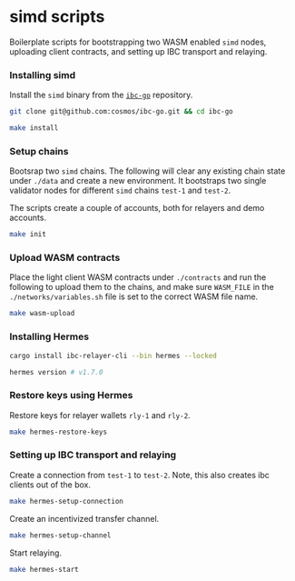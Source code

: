 # simd scripts

Boilerplate scripts for bootstrapping two WASM enabled `simd` nodes, uploading client contracts, and setting up IBC transport and relaying.

### Installing simd

Install the `simd` binary from the [`ibc-go`](https://github.com/cosmos/ibc-go) repository.

```bash
git clone git@github.com:cosmos/ibc-go.git && cd ibc-go

make install
```

### Setup chains

Bootsrap two `simd` chains. The following will clear any existing chain state under `./data` and create a new environment. 
It bootstraps two single validator nodes for different `simd` chains `test-1` and `test-2`.

The scripts create a couple of accounts, both for relayers and demo accounts.

```bash
make init
```

### Upload WASM contracts

Place the light client WASM contracts under `./contracts` and run the following to upload them to the chains,
and make sure `WASM_FILE` in the `./networks/variables.sh` file is set to the correct WASM file name.

```bash
make wasm-upload
```

### Installing Hermes

```bash
cargo install ibc-relayer-cli --bin hermes --locked

hermes version # v1.7.0
```

### Restore keys using Hermes

Restore keys for relayer wallets `rly-1` and `rly-2`.

```bash
make hermes-restore-keys
```

### Setting up IBC transport and relaying

Create a connection from `test-1` to `test-2`. Note, this also creates ibc clients out of the box.

```bash
make hermes-setup-connection
```

Create an incentivized transfer channel.

```bash
make hermes-setup-channel
```

Start relaying.

```bash
make hermes-start
```
